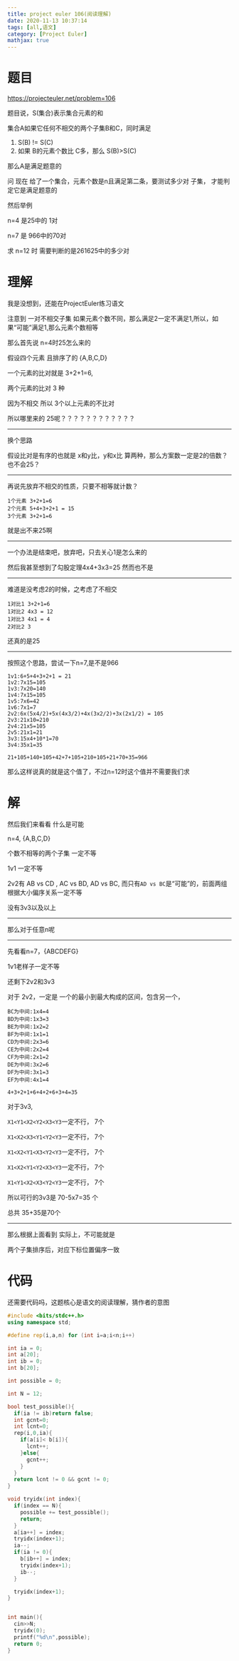 ```yaml
---
title: project euler 106(阅读理解)
date: 2020-11-13 10:37:14
tags: [all,语文]
category: [Project Euler]
mathjax: true
---
```


# 题目

https://projecteuler.net/problem=106

题目说，S(集合)表示集合元素的和

集合A如果它任何不相交的两个子集B和C，同时满足

1. S(B) != S(C)
2. 如果 B的元素个数比 C多，那么 S(B)>S(C)

那么A是满足题意的

问 现在 给了一个集合，元素个数是n且满足第二条，要测试多少对 子集， 才能判定它是满足题意的

然后举例

n=4 是25中的 1对

n=7 是 966中的70对

求 n=12 时 需要判断的是261625中的多少对

# 理解

我是没想到，还能在ProjectEuler练习语文

注意到 一对不相交子集 如果元素个数不同，那么满足2一定不满足1,所以，如果“可能”满足1,那么元素个数相等

那么首先说 n=4时25怎么来的

假设四个元素 且排序了的 {A,B,C,D}

一个元素的比对就是 3+2+1=6, 

两个元素的比对 3 种

因为不相交 所以 3个以上元素的不比对

所以哪里来的 25呢？？？？？？？？？？？？

---

换个思路

假设比对是有序的也就是 x和y比，y和x比 算两种，那么方案数一定是2的倍数？也不会25？

---

再说先放弃不相交的性质，只要不相等就计数？

```
1个元素 3+2+1=6
2个元素 5+4+3+2+1 = 15
3个元素 3+2+1=6
```

就是出不来25啊

---

一个办法是结束吧，放弃吧，只去关心1是怎么来的

然后我甚至想到了勾股定理4x4+3x3=25 然而也不是

---

难道是没考虑2的时候，之考虑了不相交

```
1对比1 3+2+1=6
1对比2 4x3 = 12
1对比3 4x1 = 4
2对比2 3
```

还真的是25

---

按照这个思路，尝试一下n=7,是不是966

```
1v1:6+5+4+3+2+1 = 21
1v2:7x15=105
1v3:7x20=140
1v4:7x15=105
1v5:7x6=42
1v6:7x1=7
2v2:6x(5x4/2)+5x(4x3/2)+4x(3x2/2)+3x(2x1/2) = 105
2v3:21x10=210
2v4:21x5=105
2v5:21x1=21
3v3:15x4+10*1=70
3v4:35x1=35

21+105+140+105+42+7+105+210+105+21+70+35=966
```

那么这样说真的就是这个值了，不过n=12时这个值并不需要我们求

# 解

然后我们来看看 什么是可能

n=4, {A,B,C,D}

个数不相等的两个子集 一定不等

1v1 一定不等

2v2有 AB vs CD , AC vs BD, AD vs BC, 而只有`AD vs BC`是“可能”的，前面两组根据大小偏序关系一定不等

没有3v3以及以上

---

那么对于任意n呢

---

先看看n=7，{ABCDEFG}

1v1老样子一定不等

还剩下2v2和3v3

对于 2v2，一定是 一个的最小到最大构成的区间，包含另一个，

```
BC为中间:1x4=4
BD为中间:1x3=3
BE为中间:1x2=2
BF为中间:1x1=1
CD为中间:2x3=6
CE为中间:2x2=4
CF为中间:2x1=2
DE为中间:3x2=6
DF为中间:3x1=3
EF为中间:4x1=4

4+3+2+1+6+4+2+6+3+4=35
```

对于3v3,

`X1<Y1<X2<Y2<X3<Y3`一定不行， 7个

`X1<X2<X3<Y1<Y2<Y3`一定不行， 7个

`X1<X2<Y1<X3<Y2<Y3`一定不行， 7个

`X1<X2<Y1<Y2<X3<Y3`一定不行， 7个

`X1<Y1<X2<X3<Y2<Y3`一定不行， 7个

所以可行的3v3是 70-5x7=35 个

总共 35+35是70个

---

那么根据上面看到 实际上，不可能就是

两个子集排序后，对应下标位置偏序一致

# 代码

还需要代码吗，这题核心是语文的阅读理解，猜作者的意图

```c++
#include <bits/stdc++.h>
using namespace std;

#define rep(i,a,n) for (int i=a;i<n;i++)

int ia = 0;
int a[20];
int ib = 0;
int b[20];

int possible = 0;

int N = 12;

bool test_possible(){
  if(ia != ib)return false;
  int gcnt=0;
  int lcnt=0;
  rep(i,0,ia){
    if(a[i]< b[i]){
      lcnt++;
    }else{
      gcnt++;
    }
  }
  return lcnt != 0 && gcnt != 0;
}

void tryidx(int index){
  if(index == N){
    possible += test_possible();
    return;
  }
  a[ia++] = index;
  tryidx(index+1);
  ia--;
  if(ia != 0){
    b[ib++] = index;
    tryidx(index+1);
    ib--;
  }

  tryidx(index+1);
}


int main(){
  cin>>N;
  tryidx(0);
  printf("%d\n",possible);
  return 0;
}

```
